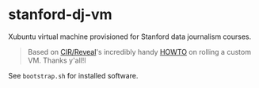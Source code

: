 # stanford-dj-vm

Xubuntu virtual machine provisioned for Stanford data journalism
courses.

> Based on [CIR/Reveal][]'s incredibly handy [HOWTO][] on rolling a
> custom VM. Thanks y'all!l

See `bootstrap.sh` for installed software.

[CIR/Reveal]: https://github.com/cirlabs
[HOWTO]: https://github.com/cirlabs/vm/blob/master/HOWTO.md
